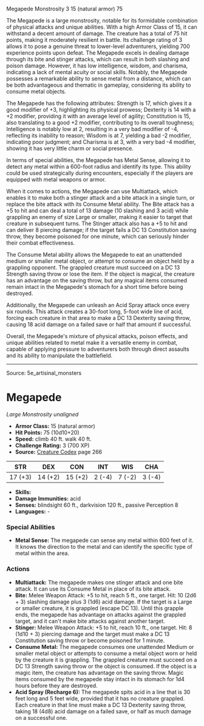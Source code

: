 <MonsterName/>Megapede</MonsterName>
<CreatureType/>Monstrosity</CreatureType>
<CR/>3</CR>
<AC/>15 (natural armor)</AC>
<HP/>75</HP>
<summary>The Megapede is a large monstrosity, notable for its formidable combination of physical attacks and unique abilities. With a high Armor Class of 15, it can withstand a decent amount of damage. The creature has a total of 75 hit points, making it moderately resilient in battle. Its challenge rating of 3 allows it to pose a genuine threat to lower-level adventurers, yielding 700 experience points upon defeat. The Megapede excels in dealing damage through its bite and stinger attacks, which can result in both slashing and poison damage. However, it has low intelligence, wisdom, and charisma, indicating a lack of mental acuity or social skills. Notably, the Megapede possesses a remarkable ability to sense metal from a distance, which can be both advantageous and thematic in gameplay, considering its ability to consume metal objects.</summary>

<detail>

The Megapede has the following attributes: Strength is 17, which gives it a good modifier of +3, highlighting its physical prowess; Dexterity is 14 with a +2 modifier, providing it with an average level of agility; Constitution is 15, also translating to a good +2 modifier, contributing to its overall toughness; Intelligence is notably low at 2, resulting in a very bad modifier of -4, reflecting its inability to reason; Wisdom is at 7, yielding a bad -2 modifier, indicating poor judgment; and Charisma is at 3, with a very bad -4 modifier, showing it has very little charm or social presence.

In terms of special abilities, the Megapede has Metal Sense, allowing it to detect any metal within a 600-foot radius and identify its type. This ability could be used strategically during encounters, especially if the players are equipped with metal weapons or armor.

When it comes to actions, the Megapede can use Multiattack, which enables it to make both a stinger attack and a bite attack in a single turn, or replace the bite attack with its Consume Metal ability. The Bite attack has a +5 to hit and can deal a total of 13 damage (10 slashing and 3 acid) while grappling an enemy of size Large or smaller, making it easier to target that creature in subsequent turns. The Stinger attack also has a +5 to hit and can deliver 8 piercing damage; if the target fails a DC 13 Constitution saving throw, they become poisoned for one minute, which can seriously hinder their combat effectiveness.

The Consume Metal ability allows the Megapede to eat an unattended medium or smaller metal object, or attempt to consume an object held by a grappling opponent. The grappled creature must succeed on a DC 13 Strength saving throw or lose the item. If the object is magical, the creature has an advantage on the saving throw, but any magical items consumed remain intact in the Megapede's stomach for a short time before being destroyed. 

Additionally, the Megapede can unleash an Acid Spray attack once every six rounds. This attack creates a 30-foot long, 5-foot wide line of acid, forcing each creature in that area to make a DC 13 Dexterity saving throw, causing 18 acid damage on a failed save or half that amount if successful. 

Overall, the Megapede's mixture of physical attacks, poison effects, and unique abilities related to metal make it a versatile enemy in combat, capable of applying pressure to adventurers both through direct assaults and its ability to manipulate the battlefield.</detail>



---

Source: 5e_artisinal_monsters

# Megapede

*Large* *Monstrosity* *unaligned*

- **Armor Class:** 15 (natural armor)
- **Hit Points:** 75 (10d10+20)
- **Speed:** climb 40 ft. walk 40 ft.
- **Challenge Rating:** 3 (700 XP)
- **Source:** [Creature Codex](https://koboldpress.com/kpstore/product/creature-codex-for-5th-edition-dnd) page 266

| STR | DEX | CON | INT | WIS | CHA |
| --- | --- | --- | --- | --- | --- |
| 17 (+3) | 14 (+2) | 15 (+2) | 2 (-4) | 7 (-2) | 3 (-4) |

- **Skills:** 
- **Damage Immunities:** acid
- **Senses:** blindsight 60 ft., darkvision 120 ft., passive Perception 8
- **Languages:** -

### Special Abilities

- **Metal Sense:** The megapede can sense any metal within 600 feet of it. It knows the direction to the metal and can identify the specific type of metal within the area.

### Actions

- **Multiattack:** The megapede makes one stinger attack and one bite attack. It can use its Consume Metal in place of its bite attack.
- **Bite:** Melee Weapon Attack: +5 to hit, reach 5 ft., one target. Hit: 10 (2d6 + 3) slashing damage plus 3 (1d6) acid damage. If the target is a Large or smaller creature, it is grappled (escape DC 13). Until this grapple ends, the megapede has advantage on attacks against the grappled target, and it can't make bite attacks against another target.
- **Stinger:** Melee Weapon Attack: +5 to hit, reach 10 ft., one target. Hit: 8 (1d10 + 3) piercing damage and the target must make a DC 13 Constitution saving throw or become poisoned for 1 minute.
- **Consume Metal:** The megapede consumes one unattended Medium or smaller metal object or attempts to consume a metal object worn or held by the creature it is grappling. The grappled creature must succeed on a DC 13 Strength saving throw or the object is consumed. If the object is a magic item, the creature has advantage on the saving throw. Magic items consumed by the megapede stay intact in its stomach for 1d4 hours before they are destroyed.
- **Acid Spray (Recharge 6):** The megapede spits acid in a line that is 30 feet long and 5 feet wide, provided that it has no creature grappled. Each creature in that line must make a DC 13 Dexterity saving throw, taking 18 (4d8) acid damage on a failed save, or half as much damage on a successful one.




